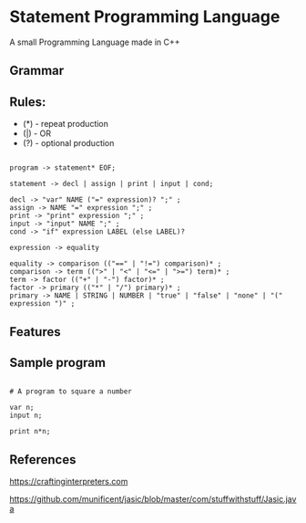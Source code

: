 # Statement Programming Language

A small Programming Language made in C++

## Grammar

## Rules:
- (\*) - repeat production
- (|) - OR
- (?) - optional production

```

program -> statement* EOF;

statement -> decl | assign | print | input | cond;

decl -> "var" NAME ("=" expression)? ";" ;
assign -> NAME "=" expression ";" ;
print -> "print" expression ";" ;
input -> "input" NAME ";" ;
cond -> "if" expression LABEL (else LABEL)?

expression -> equality

equality -> comparison (("==" | "!=") comparison)* ;
comparison -> term ((">" | "<" | "<=" | ">=") term)* ;
term -> factor (("+" | "-") factor)* ;
factor -> primary (("*" | "/") primary)* ;
primary -> NAME | STRING | NUMBER | "true" | "false" | "none" | "(" expression ")" ;

```

## Features

## Sample program

```

# A program to square a number

var n;
input n;

print n*n;

```

## References

https://craftinginterpreters.com

https://github.com/munificent/jasic/blob/master/com/stuffwithstuff/Jasic.java